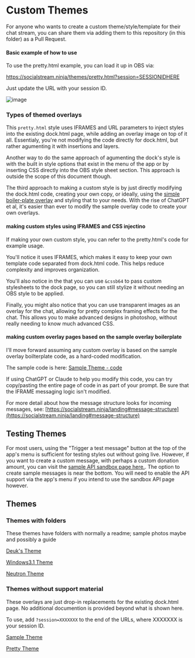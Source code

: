 # Custom Themes

For anyone who wants to create a custom theme/style/template for their chat stream, you can share them via adding them to this repository (in this folder) as a Pull Request.

#### Basic example of how to use

To use the pretty.html example, you can load it up in OBS via:

 https://socialstream.ninja/themes/pretty.html?session=SESSIONIDHERE
 
Just update the URL with your session ID.

![image](https://user-images.githubusercontent.com/2575698/193437666-0f00ef2d-2932-41c4-95b4-9e132f06da83.png)

### Types of themed overlays

This `pretty.html` style uses IFRAMES and URL parameters to inject styles into the existing dock.html page, while adding an overlay image on top of it all. Essentialy, you're not modifying the code directly for dock.html, but rather agumenting it with insertions and layers.

Another way to do the same approach of agumenting the dock's style is with the built in style options that exist in the menu of the app or by inserting CSS directly into the OBS style sheet section.  This approach is outside the scope of this document though.

The third approach to making a custom style is by just directly modifying the dock.html code, creating your own copy, or ideally, using the [simple boiler-plate overlay](https://socialstream.ninja/sampleoverlay.html) and styling that to your needs.  With the rise of ChatGPT et al, it's easier than ever to modify the sample overlay code to create your own overlays.

#### making custom styles using IFRAMES and CSS injectino

If making your own custom style, you can refer to the pretty.html's code for example usage.

You'll notice it uses IFRAMES, which makes it easy to keep your own template code separated from dock.html code. This helps reduce complexity and improves organization.

You'll also notice in the that you can use `&cssb64` to pass custom stylesheets to the dock page, so you can still stylize it without needing an OBS style to be applied.

Finally, you might also notice that you can use transparent images as an overlay for the chat, allowing for pretty complex framing effects for the chat. This allows you to make advanced designs in photoshop, without really needing to know much advanced CSS.

#### making custom overlay pages based on the sample overlay boilerplate

I'll move forward assuming any custom overlay is based on the sample overlay boilterplate code, as a hard-coded modification.

The sample code is here: [Sample Theme - code](https://github.com/steveseguin/social_stream/blob/main/sampleoverlay.html)

If using ChatGPT or Claude to help you modify this code, you can try copy/pasting the entire page of code in as part of your prompt. Be sure that the IFRAME messaging logic isn't modified.

For more detail about how the message structure looks for incoming messages, see: [https://socialstream.ninja/landing#message-structure](https://socialstream.ninja/landing#message-structure)

## Testing Themes

For most users, using the "Trigger a test message" button at the top of the app's menu is sufficient for testing styles out without going live.  However, if you want to create a custom message, with perhaps a custom donation amount, you can visit the [sample API sandbox page here.](https://socialstream.ninja/sampleapi.html).  The option to create sample messages is near the bottom. You will need to enable the API support via the app's menu if you intend to use the sandbox API page however.

## Themes

### Themes with folders

These themes have folders with normally a readme; sample photos maybe and possibly a guide

[Deuk's Theme](https://socialstream.ninja/themes/deuks_overlay)

[Windows3.1 Theme](https://socialstream.ninja/themes/Windows3.1)

[Neutron Theme](https://socialstream.ninja/themes/Neutron)

### Themes without support material

These overlays are just drop-in replacements for the existing dock.html page. No additional documention is provided beyond what is shown here.

To use, add `?session=XXXXXXX` to the end of the URLs, where XXXXXXX is your session ID.

[Sample Theme](https://socialstream.ninja/sampleoverlay.html)

[Pretty Theme](https://socialstream.ninja/pretty.html)
